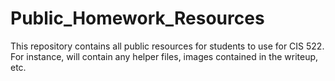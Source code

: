 # Public_Homework_Resources

This repository contains all public resources for students to use for CIS 522. For instance, will contain any helper files, images contained in the writeup, etc.
